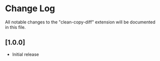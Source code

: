# Change Log
All notable changes to the "clean-copy-diff" extension will be documented in this file.

## [1.0.0]
- Initial release
